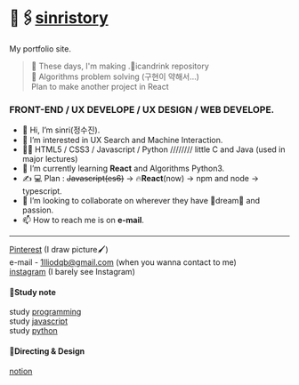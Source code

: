 # 📎🖇[sinristory](https://sinri0809.github.io/sinristory/index.html)
My portfolio site.  
> 📌 These days, I'm making .🍹icandrink repository  
> 📌 Algorithms problem solving (구현이 약해서...)  
> Plan to make another project in React  
### FRONT-END / UX DEVELOPE / UX DESIGN / WEB DEVELOPE.  
  
  
- 👋 Hi, I’m sinri(정수진).  
- 👀 I’m interested in UX Search and Machine Interaction.
- 👩‍💻 HTML5 / CSS3 / Javascript / Python //////// little C and Java (used in major lectures)
- 🌱 I’m currently learning **React** and Algorithms Python3.  
- ✍ 💻 Plan : ~~Javascript(es6)~~ -> 🔥**React**(now) -> npm and node -> typescript. 
- 💞️ I’m looking to collaborate on wherever they have 🌟dream🌟 and passion.
- 📫 How to reach me is on **e-mail**.
  
--------
  
[Pinterest](https://www.pinterest.co.kr/sinriproject0809/-work/) (I draw picture🖌)   
e-mail - 1lliodqb@gmail.com (when you wanna contact to me)  
[instagram](https://www.instagram.com/sujin961111/?hl=ko![image](https://user-images.githubusercontent.com/49238705/132121076-47c4cbe8-6269-4cf4-ba5a-83d63145f880.png)) (I barely see Instagram)  
  
  
#### 📝Study note
study [programming](https://wikidocs.net/book/7109)  
study [javascript](https://wikidocs.net/book/7035)  
study [python](https://wikidocs.net/book/6294)  
#### 📝Directing & Design
[notion](https://sinri0809.notion.site/Project-394e2e065b5f4390b1945ee7f43b8290)  
<!---
sinri0809/sinri0809 is a ✨ special ✨ repository because its `README.md` (this file) appears on your GitHub profile.
You can click the Preview link to take a look at your changes.
--->
